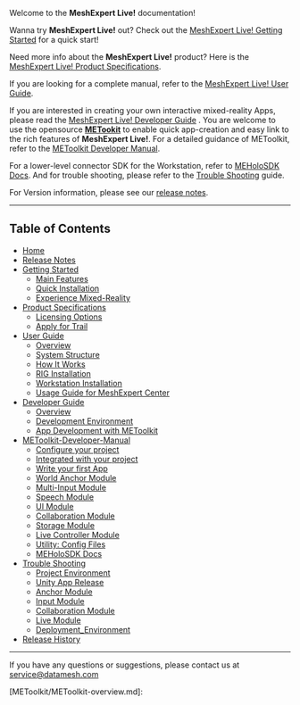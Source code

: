 Welcome to the **MeshExpert Live!** documentation!

Wanna try **MeshExpert Live!** out? Check out the [MeshExpert Live! Getting Started](getting-started.md) for a quick start!

Need more info about the **MeshExpert Live!** product? Here is the [MeshExpert Live! Product Specifications](product-specifications.md).

If you are looking for a complete manual, refer to the [MeshExpert Live! User Guide](user-guide.md).

If you are interested in creating your own interactive mixed-reality Apps, please read the [MeshExpert Live! Developer Guide](developer-guide.md) . You are welcome to use the opensource [**METookit**](https://github.com/DataMesh-OpenSource/METoolkit "METoolkit Source") to enable quick app-creation and easy link to the rich features of **MeshExpert Live!**. For a detailed guidance of METoolkit, refer to the [METoolkit Developer Manual](METoolkit/METoolkit-overview.md).

For a lower-level connector SDK for the Workstation, refer to [MEHoloSDK Docs](METoolkit/SDKs/me-holo-sdk.md). And for trouble shooting, please refer to the [Trouble Shooting](trouble-shooting.md) guide.

For Version information, please see our [release notes](release-notes.md).

---

## Table of Contents

* [Home][home]
* [Release Notes][release_notes]
* [Getting Started][getting_started]
    - [Main Features](getting-started.md#main-features)
    - [Quick Installation](getting-started.md#quick-installation)
    - [Experience Mixed-Reality](getting-started.md#experience-mixed-reality)
* [Product Specifications][product_spec]
    - [Licensing Options](product-specifications.md#licensing-options)
    - [Apply for Trail](product-specifications.md#apply-for-trail)
* [User Guide][user_guide]
    - [Overview][user_guide_overview]
    - [System Structure][user_guide_system_structure]
    - [How It Works][user_guide_how_it_works]
    - [RIG Installation][user_guide_rig_installation]
    - [Workstation Installation][user_guide_workstation_installation]
    - [Usage Guide for MeshExpert Center][user_guide_meshexpert_center]
* [Developer Guide][dev_guide]
    - [Overview][dev_guide_overview]
    - [Development Environment][dev_guide_devEnv]
    - [App Development with METoolkit][dev_guide_appDev]
* [METoolkit-Developer-Manual](METoolkit/METoolkit-overview.md)
    - [Configure your project](METoolkit/Manuals/0-configure-your-project.md)
    - [Integrated with your project](METoolkit/Manuals/1-integrated-METoolkit.md)
    - [Write your first App](METoolkit/Manuals/1.1-write-your-first-app.md)
    - [World Anchor Module](METoolkit/Manuals/2-world-anchor-module.md)
    - [Multi-Input Module](METoolkit/Manuals/3-multi-input-module.md)
    - [Speech Module](METoolkit/Manuals/4-speech-module.md)
    - [UI Module](METoolkit/Manuals/5-ui-module.md)
    - [Collaboration Module](METoolkit/Manuals/6-collaboration-module.md)
    - [Storage Module](METoolkit/Manuals/7-storage-module.md)
    - [Live Controller Module](METoolkit/Manuals/8-live-module.md)
    - [Utility: Config Files](METoolkit/Manuals/9-utility-config-file.md)
    - [MEHoloSDK Docs](METoolkit/SDKs/me-holo-sdk.md)
* [Trouble Shooting][trouble_shooting]
    - [Project Environment][project_enviroment]
    - [Unity App Release][unity_app_release]
    - [Anchor Module][anchor_module]
    - [Input Module][input_module]
    - [Collaboration Module][collaboration_module]
    - [Live Module][live_module]
    - [Deployment_Environment][deployment_environment]
* [Release History][release_history]

[home]: index.md
[release_notes]: release-notes.md
[getting_started]: getting-started.md
[product_spec]: product-specifications.md
[user_guide]: user-guide.md
[user_guide_overview]: user-guide.md#overview
[user_guide_system_structure]: user-guide.md#system-structure
[user_guide_how_it_works]: user-guide.md#how-it-works
[user_guide_rig_installation]: user-guide.md#rig-installation
[user_guide_workstation_installation]: user-guide.md#workstation-installation
[user_guide_meshexpert_center]: user-guide.md#usage-guide-for-meshexpert-center
[dev_guide]: developer-guide.md
[dev_guide_overview]: developer-guide.md#overview
[dev_guide_devEnv]: developer-guide.md#development-environment
[dev_guide_devEnv_hr]: developer-guide.md#hardware-requirement
[dev_guide_devEnv_sr]: developer-guide.md#software-requirement
[dev_guide_appDev]: developer-guide.md#app-development-with-metoolkit
[dev_guide_appDev_overview]: developer-guide.md#metoolkit-overview
[dev_guide_appDev_features]: developer-guide.md#metoolkit-features-original-metollkit-function-list
[dev_guide_appDev_structure]: developer-guide.md#toolkit-structure
[dev_guide_appDev_setting]: developer-guide.md#development-project-setting
[dev_guide_appDev_start]: developer-guide.md#start-using-metoolkit


[METoolkit_manual]: metoolkit-manual.md
[Integrated-Entrypoint]: metoolkit-manual.md#integrated-entrypoint
[WorldAnchor-Controller-Module]: metoolkit-manual.md#worldanchor-controller-module
[Multi-Input-Manager-Module]: metoolkit-manual.md#multi-input-manager-module
[Speech-Manager-Module]: metoolkit-manual.md#speech-manager-module
[Cursor-Module]: metoolkit-manual.md#cursor-module
[BlockMenu-Module]: metoolkit-manual.md#blockmenu-module
[Collaboration-Module]: metoolkit-manual.md#collaboration-module
[Live-Controller-Module]: metoolkit-manual.md#live-controller-module
[Configuration-Files]: metoolkit-manual.md#configuration-files
[MEHoloSDK-Doc]: metoolkit-manual.md#meholosdk-docs

[trouble_shooting]: trouble-shooting.md
[project_enviroment]: trouble-shooting.md#project-environment
[unity_app_release]: trouble-shooting.md#unity-app-release
[anchor_module]: trouble-shooting.md#anchor-module
[input_module]: trouble-shooting.md#input-module
[collaboration_module]: trouble-shooting.md#collaboration-module
[live_module]: trouble-shooting.md#live-module
[deployment_environment]: trouble-shooting.md#deployment-environment

[release_history]: release-history.md

---
If you have any questions or suggestions, please contact us at service@datamesh.com

[METoolkit/METoolkit-overview.md]: 
